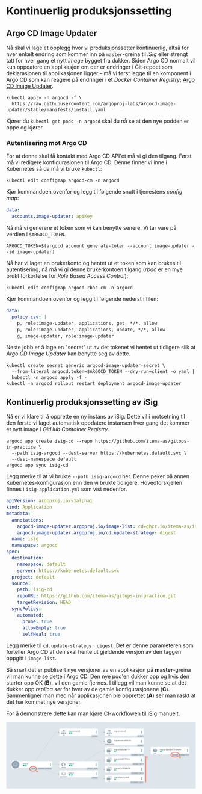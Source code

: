 # Kontinuerlig produksjonssetting

## Argo CD Image Updater

Nå skal vi lage et opplegg hvor vi produksjonssetter kontinuerlig, altså for hver enkelt endring som kommer inn på `master`-greina til *iSig* eller strengt tatt for hver gang et nytt *image* bygget fra dukker. Siden Argo CD normalt vil kun oppdatere en applikasjon om der er endringer i Git-repoet som deklarasjonen til applikasjonen ligger – må vi først legge til en komponent i Argo CD som kan reagere på endringer i et *Docker Container Registry*; [Argo CD Image Updater](https://argocd-image-updater.readthedocs.io/en/latest/install/start/).

```shell
kubectl apply -n argocd -f \
  https://raw.githubusercontent.com/argoproj-labs/argocd-image-updater/stable/manifests/install.yaml
```

Kjører du `kubectl get pods -n argocd` skal du nå se at den nye podden er oppe og kjører.

### Autentisering mot Argo CD

For at denne skal få kontakt med Argo CD API'et må vi gi den tilgang. Først må vi redigere konfigurasjonen til Argo CD. Denne finner vi inne i Kubernetes så da må vi bruke `kubectl`:

```shell
kubectl edit configmap argocd-cm -n argocd
```
Kjør kommandoen ovenfor og legg til følgende snutt i tjenestens *config map*:

```yaml
data:
  accounts.image-updater: apiKey
```

Nå må vi generere et token som vi kan benytte senere. Vi tar vare på verdien i `$ARGOCD_TOKEN`.

```shell
ARGOCD_TOKEN=$(argocd account generate-token --account image-updater --id image-updater)
```

Nå har vi laget en brukerkonto og hentet ut et token som kan brukes til autentisering, nå må vi gi denne brukerkontoen tilgang (*rbac* er en mye brukt forkortelse for *Role Based Access Control*):

```shell
kubectl edit configmap argocd-rbac-cm -n argocd
```

Kjør kommandoen ovenfor og legg til følgende nederst i filen:

```yaml
data:
  policy.csv: |
    p, role:image-updater, applications, get, */*, allow
    p, role:image-updater, applications, update, */*, allow
    g, image-updater, role:image-updater

```
Neste jobb er å lage en "secret" ut av det tokenet vi hentet ut tidligere slik at *Argo CD Image Updater* kan benytte seg av dette.

```shell
kubectl create secret generic argocd-image-updater-secret \
  --from-literal argocd.token=$ARGOCD_TOKEN --dry-run=client -o yaml |
  kubectl -n argocd apply -f -
kubectl -n argocd rollout restart deployment argocd-image-updater
```

## Kontinuerlig produksjonssetting av iSig

Nå er vi klare til å opprette en ny instans av iSig. Dette vil i motsetning til den første vi laget  automatisk oppdatere instansen hver gang det kommer et nytt image i *GitHub Container Registry*.

```
argocd app create isig-cd --repo https://github.com/itema-as/gitops-in-practice \
  --path isig-argocd --dest-server https://kubernetes.default.svc \
  --dest-namespace default
argocd app sync isig-cd
```

Legg merke til at vi brukte `--path isig-argocd` her. Denne peker på annen Kubernetes-konfigurasjon enn den vi brukte tidligere. Hovedforskjellen finnes i `isig-application.yml` som vist nedenfor.

```yaml
apiVersion: argoproj.io/v1alpha1
kind: Application
metadata:
  annotations:
    argocd-image-updater.argoproj.io/image-list: cd=ghcr.io/itema-as/isig:master
    argocd-image-updater.argoproj.io/cd.update-strategy: digest
  name: isig
  namespace: argocd
spec:
  destination:
    namespace: default
    server: https://kubernetes.default.svc
  project: default
  source:
    path: isig-cd
    repoURL: https://github.com/itema-as/gitops-in-practice.git
    targetRevision: HEAD
  syncPolicy:
    automated:
      prune: true
      allowEmpty: true
      selfHeal: true
```
Legg merke til `cd.update-strategy: digest`. Det er denne parameteren som forteller Argo CD at den skal hente ut gjeldende versjon av den taggen oppgitt i `image-list`.

Så snart det er publisert nye versjoner av en applikasjon på **master**-greina vil man kunne se dette i Argo CD. Den nye pod'en dukker opp og hvis den starter opp OK (**B**), vil den gamle fjernes. I tillegg vil man kunne se at det dukker opp _replica set_ for hver av de gamle konfigurasjonene (**C**). Sammenligner man med når applikasjonen ble opprettet (**A**) ser man raskt at det har kommet nye versjoner.

For å demonstrere dette kan man kjøre [CI-workflowen til iSig](https://github.com/Itema-as/isig/actions/workflows/ci.yml) manuelt.

![](./argocd-isig-cd.png)

